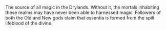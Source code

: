 The source of all magic in the Drylands. Without it, the mortals inhabiting these realms may have never been able to harnessed magic. Followers of both the Old and New gods claim that essentia is formed from the spilt lifeblood of the divine.

